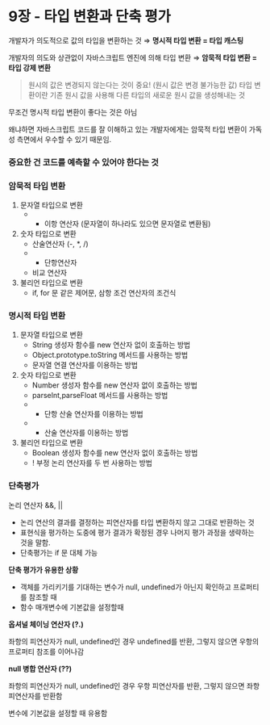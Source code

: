 # 9장 - 타입 변환과 단축 평가

개발자가 의도적으로 값의 타입을 변환하는 것 ⇒ **명시적 타입 변환 = 타입 캐스팅**

개발자의 의도와 상관없이 자바스크립트 엔진에 의해 타입 변환 ⇒ **암묵적 타입 변환 = 타입 강제 변환**

> 원시의 값은 변경되지 않는다는 것이 중요! (원시 값은 변경 불가능한 값)
> 타입 변환이란 기존 원시 값을 사용해 다른 타입의 새로운 원시 값을 생성해내는 것

무조건 명시적 타입 변환이 좋다는 것은 아님

왜냐하면 자바스크립트 코드를 잘 이해하고 있는 개발자에게는 암묵적 타입 변환이 가독성 측면에서 우수할 수 있기 때문임.

### 중요한 건 코드를 예측할 수 있어야 한다는 것

### 암묵적 타입 변환

1. 문자열 타입으로 변환
   - - 이항 연산자 (문자열이 하나라도 있으면 문자열로 변환됨)
2. 숫자 타입으로 변환
   - 산술연산자 (-, \*, /)
   - - 단항연산자
   - 비교 연산자
3. 불리언 타입으로 변환
   - if, for 문 같은 제어문, 삼항 조건 연산자의 조건식

### 명시적 타입 변환

1. 문자열 타입으로 변환
   - String 생성자 함수를 new 연산자 없이 호출하는 방법
   - Object.prototype.toString 메서드를 사용하는 방법
   - 문자열 연결 연산자를 이용하는 방법
2. 숫자 타입으로 변환
   - Number 생성자 함수를 new 연산자 없이 호출하는 방법
   - parseInt,parseFloat 메서드를 사용하는 방법
   - - 단항 산술 연산자를 이용하는 방법
   - - 산술 연산자를 이용하는 방법
3. 불리언 타입으로 변환
   - Boolean 생성자 함수를 new 연산자 없이 호출하는 방법
   - ! 부정 논리 연산자를 두 번 사용하는 방법

### 단축평가

논리 연산자 &&, ||

- 논리 연산의 결과를 결정하는 피연산자를 타입 변환하지 않고 그대로 반환하는 것
- 표현식을 평가하는 도중에 평가 결과가 확정된 경우 나머지 평가 과정을 생략하는 것을 말함.
- 단축평가는 if 문 대체 가능

**단축 평가가 유용한 상황**

- 객체를 가리키기를 기대하는 변수가 null, undefined가 아닌지 확인하고 프로퍼티를 참조할 때
- 함수 매개변수에 기본값을 설정할때

**옵셔널 체이닝 연산자 (?.)**

좌항의 피연산자가 null, undefined인 경우 undefined를 반환, 그렇지 않으면 우항의 프로퍼티 참조를 이어나감

**null 병합 연산자 (??)**

좌항의 피연산자가 null, undefined인 경우 우항 피연산자를 반환, 그렇지 않으면 좌항 피연산자를 반환함

변수에 기본값을 설정할 때 유용함
